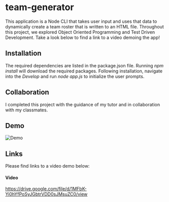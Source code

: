 # team-generator

This application is a Node CLI that takes user input and uses that data to dynamically create a team roster that is written to an HTML file. Throughout this project, we explored Object Oriented Programming and Test Driven Development. Take a look below to find a link to a video demoing the app!

## Installation
The required dependencies are listed in the package.json file. Running _npm install_ will download the required packages. Following installation, navigate into the _Develop_ and run _node app.js_ to initialize the user prompts.

## Collaboration

I completed this project with the guidance of my tutor and in collaboration with my classmates.

## Demo
![Demo](Assets/demo.gif)
## Links
Please find links to a video demo below:

#### Video
https://drive.google.com/file/d/1MFbK-Yi0hYfPoSyJGbtrVDD0sJMsuZC0/view
